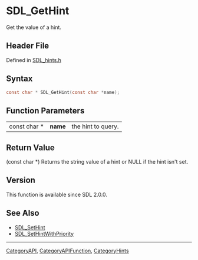 # SDL_GetHint

Get the value of a hint.

## Header File

Defined in [SDL_hints.h](https://github.com/libsdl-org/SDL/blob/SDL2/include/SDL_hints.h)

## Syntax

```c
const char * SDL_GetHint(const char *name);
```

## Function Parameters

|              |          |                    |
| ------------ | -------- | ------------------ |
| const char * | **name** | the hint to query. |

## Return Value

(const char *) Returns the string value of a hint or NULL if the hint isn't
set.

## Version

This function is available since SDL 2.0.0.

## See Also

- [SDL_SetHint](SDL_SetHint)
- [SDL_SetHintWithPriority](SDL_SetHintWithPriority)






----
[CategoryAPI](CategoryAPI), [CategoryAPIFunction](CategoryAPIFunction), [CategoryHints](CategoryHints)

